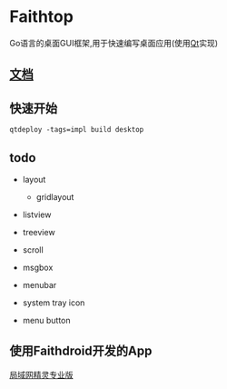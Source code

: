 # Faithtop
Go语言的桌面GUI框架,用于快速编写桌面应用(使用[Qt](https://github.com/therecipe/qt)实现)

## [文档](https://github.com/gofaith/faithtop/wiki)

## 快速开始

```shell
qtdeploy -tags=impl build desktop
```

## todo

- layout
    - gridlayout
- listview
- treeview

- scroll
- msgbox
- menubar
- system tray icon
- menu button

## 使用Faithdroid开发的App

[局域网精灵专业版](https://lan-genius.com)
